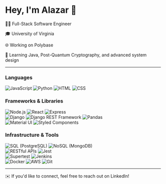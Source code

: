 # Hey, I'm Alazar 👋

👨‍💻 Full-Stack Software Engineer 

🎓 University of Virginia

🌐 Working on Polybase 

🌱 Learning Java, Post-Quantum Cryptography, and advanced system design

<hr>

### Languages  
![JavaScript](https://img.shields.io/badge/JavaScript-ES6%2B-yellow) ![Python](https://img.shields.io/badge/Python-3.x-blue) ![HTML](https://img.shields.io/badge/HTML-5-orange) ![CSS](https://img.shields.io/badge/CSS-3-blue)

### Frameworks & Libraries  
![Node.js](https://img.shields.io/badge/Node.js-green) ![React](https://img.shields.io/badge/React-blue) ![Express](https://img.shields.io/badge/Express-gray)  
![Django](https://img.shields.io/badge/Django-darkgreen) ![Django REST Framework](https://img.shields.io/badge/DRF-red) ![Pandas](https://img.shields.io/badge/Pandas-blue)  
![Material UI](https://img.shields.io/badge/Material--UI-lightblue) ![Styled Components](https://img.shields.io/badge/Styled--Components-pink)

### Infrastructure & Tools  
![SQL (PostgreSQL)](https://img.shields.io/badge/SQL-PostgreSQL-blue) ![NoSQL (MongoDB)](https://img.shields.io/badge/NoSQL-MongoDB-green)  
![RESTful APIs](https://img.shields.io/badge/RESTful%20APIs-red) ![Jest](https://img.shields.io/badge/Jest-maroon)  
![Supertest](https://img.shields.io/badge/Supertest-gray) ![Jenkins](https://img.shields.io/badge/Jenkins-blueviolet)  
![Docker](https://img.shields.io/badge/Docker-blue) ![AWS](https://img.shields.io/badge/AWS-orange) ![Git](https://img.shields.io/badge/Git-red)

<hr>

✉️ If you'd like to connect, feel free to reach out on LinkedIn!